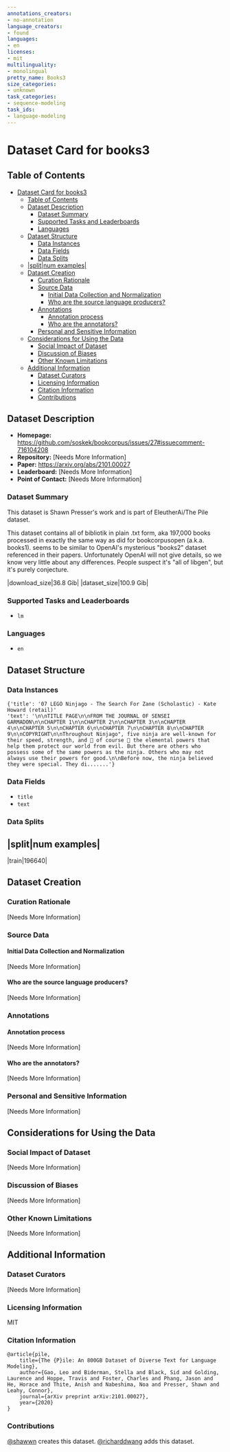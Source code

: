 ```yaml
---
annotations_creators:
- no-annotation
language_creators:
- found
languages:
- en
licenses:
- mit
multilinguality:
- monolingual
pretty_name: Books3
size_categories:
- unknown
task_categories:
- sequence-modeling
task_ids:
- language-modeling
---
```


# Dataset Card for books3

## Table of Contents
- [Dataset Card for books3](#dataset-card-for-books3)
  - [Table of Contents](#table-of-contents)
  - [Dataset Description](#dataset-description)
    - [Dataset Summary](#dataset-summary)
    - [Supported Tasks and Leaderboards](#supported-tasks-and-leaderboards)
    - [Languages](#languages)
  - [Dataset Structure](#dataset-structure)
    - [Data Instances](#data-instances)
    - [Data Fields](#data-fields)
    - [Data Splits](#data-splits)
  - [|split|num examples|](#splitnum-examples)
  - [Dataset Creation](#dataset-creation)
    - [Curation Rationale](#curation-rationale)
    - [Source Data](#source-data)
      - [Initial Data Collection and Normalization](#initial-data-collection-and-normalization)
      - [Who are the source language producers?](#who-are-the-source-language-producers)
    - [Annotations](#annotations)
      - [Annotation process](#annotation-process)
      - [Who are the annotators?](#who-are-the-annotators)
    - [Personal and Sensitive Information](#personal-and-sensitive-information)
  - [Considerations for Using the Data](#considerations-for-using-the-data)
    - [Social Impact of Dataset](#social-impact-of-dataset)
    - [Discussion of Biases](#discussion-of-biases)
    - [Other Known Limitations](#other-known-limitations)
  - [Additional Information](#additional-information)
    - [Dataset Curators](#dataset-curators)
    - [Licensing Information](#licensing-information)
    - [Citation Information](#citation-information)
    - [Contributions](#contributions)

## Dataset Description

- **Homepage:** https://github.com/soskek/bookcorpus/issues/27#issuecomment-716104208
- **Repository:** [Needs More Information]
- **Paper:** https://arxiv.org/abs/2101.00027
- **Leaderboard:** [Needs More Information]
- **Point of Contact:** [Needs More Information]

### Dataset Summary

This dataset is Shawn Presser's work and is part of EleutherAi/The Pile dataset. 

This dataset contains all of bibliotik in plain .txt form, aka 197,000 books processed in exactly  the same way as did for bookcorpusopen (a.k.a. books1). seems to be similar to OpenAI's mysterious  "books2" dataset referenced in their papers. Unfortunately OpenAI will not give details, so we know very little about any differences. People suspect it's "all of libgen", but it's purely conjecture.

|download_size|36.8 Gib|
|dataset_size|100.9 Gib|

### Supported Tasks and Leaderboards

- `lm`

### Languages

- `en`

## Dataset Structure

### Data Instances

```
{'title': '07 LEGO Ninjago - The Search For Zane (Scholastic) - Kate Howard (retail)'
'text': '\n\nTITLE PAGE\n\nFROM THE JOURNAL OF SENSEI GARMADON\n\nCHAPTER 1\n\nCHAPTER 2\n\nCHAPTER 3\n\nCHAPTER 4\n\nCHAPTER 5\n\nCHAPTER 6\n\nCHAPTER 7\n\nCHAPTER 8\n\nCHAPTER 9\n\nCOPYRIGHT\n\nThroughout Ninjago", five ninja are well-known for their speed, strength, and  of course  the elemental powers that help them protect our world from evil. But there are others who possess some of the same powers as the ninja. Others who may not always use their powers for good.\n\nBefore now, the ninja believed they were special. They di.......'}
```

### Data Fields

- `title`
- `text`

### Data Splits

|split|num examples|
--------------------------------
|train|196640|

## Dataset Creation

### Curation Rationale

[Needs More Information]

### Source Data

#### Initial Data Collection and Normalization

[Needs More Information]

#### Who are the source language producers?

[Needs More Information]

### Annotations

#### Annotation process

[Needs More Information]

#### Who are the annotators?

[Needs More Information]

### Personal and Sensitive Information

[Needs More Information]

## Considerations for Using the Data

### Social Impact of Dataset

[Needs More Information]

### Discussion of Biases

[Needs More Information]

### Other Known Limitations

[Needs More Information]

## Additional Information

### Dataset Curators

[Needs More Information]

### Licensing Information

MIT

### Citation Information

```
@article{pile,
    title={The {P}ile: An 800GB Dataset of Diverse Text for Language Modeling},
    author={Gao, Leo and Biderman, Stella and Black, Sid and Golding, Laurence and Hoppe, Travis and Foster, Charles and Phang, Jason and He, Horace and Thite, Anish and Nabeshima, Noa and Presser, Shawn and Leahy, Connor},
    journal={arXiv preprint arXiv:2101.00027},
    year={2020}
}
```

### Contributions

[@shawwn](https://github.com/shawwn) creates this dataset.
[@richarddwang](https://github.com/richarddwang) adds this dataset.